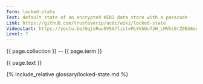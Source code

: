```yaml
---
Term: locked-state
Text: default state of an encrypted KERI data store with a passcode
Link: https://github.com/trustoverip/acdc/wiki/locked-state
Videostart: https://youtu.be/GqjsRuu0V5A?list=PLXVbQu7JH_LHVhs0rZ9Bb8ocyKlPljkaG&t=52m22s
Level: 7
---
```


{{ page.collection }} -- {{ page.term }}

   {{ page.text }}

{% include_relative glossary/locked-state.md %}
